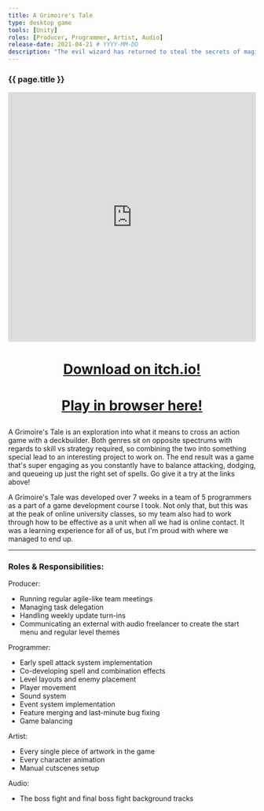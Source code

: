 ```yaml
---
title: A Grimoire's Tale
type: desktop game
tools: [Unity]
roles: [Producer, Programmer, Artist, Audio]
release-date: 2021-04-21 # YYYY-MM-DD
description: "The evil wizard has returned to steal the secrets of magic from the library! Sling all sorts of combined spells to take down him and his lackeys in this fast-paced action deckbuilder."
---
```


### {{ page.title }}

<iframe width="100%" height="509" src="https://www.youtube.com/embed/1fcMwpITjCY" title="YouTube video player" frameborder="0" allow="accelerometer; autoplay; clipboard-write; encrypted-media; gyroscope; picture-in-picture" allowfullscreen></iframe>  

<h1>
  <p style="text-align: center;">
      <a href="https://toastylionstudios.itch.io/a-grimoires-tale">Download on itch.io!</a>
  </p>
</h1>
<h1>
  <p style="text-align: center;">
      <a href="{{ page.url }}/play">Play in browser here!</a>
  </p>
</h1>

A Grimoire's Tale is an exploration into what it means to cross an action game with a deckbuilder. Both genres sit on opposite spectrums with regards to skill vs strategy required, so combining the two into something special lead to an interesting project to work on. The end result was a game that's super engaging as you constantly have to balance attacking, dodging, and queueing up just the right set of spells. Go give it a try at the links above!  

A Grimoire's Tale was developed over 7 weeks in a team of 5 programmers as a part of a game development course I took. Not only that, but this was at the peak of online university classes, so my team also had to work through how to be effective as a unit when all we had is online contact. It was a learning experience for all of us, but I'm proud with where we managed to end up.  

---

### Roles & Responsibilities:
Producer:
* Running regular agile-like team meetings
* Managing task delegation
* Handling weekly update turn-ins
* Communicating an external with audio freelancer to create the start menu and regular level themes  

Programmer:
* Early spell attack system implementation
* Co-developing spell and combination effects
* Level layouts and enemy placement
* Player movement
* Sound system
* Event system implementation
* Feature merging and last-minute bug fixing
* Game balancing

Artist:
* Every single piece of artwork in the game
* Every character animation
* Manual cutscenes setup

Audio:
* The boss fight and final boss fight background tracks
